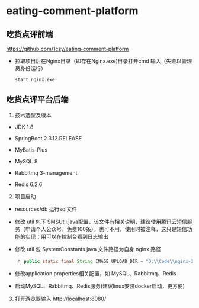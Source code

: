 # eating-comment-platform

## 吃货点评前端

https://github.com/1czy/eating-comment-platform

- 拉取项目后在Nginx目录（即存在Nginx.exe)目录打开cmd 输入（失败以管理员身份运行）

  ```sh
  start nginx.exe
  ```

## 吃货点评平台后端

1. 技术选型及版本

 - JDK 1.8

 - SpringBoot 2.3.12.RELEASE
 
 - MyBatis-Plus

 - MySQL 8

 - Rabbitmq 3-management

 - Redis 6.2.6

2. 项目启动

 - resources/db 运行sql文件

 - 修改 util 包下 SMSUtil.java配置，该文件有相关说明，建议使用腾讯云短信服务（申请个人公众号，免费100条），也可不用，使用时被注释，这只是短信功能的实现；用可以在控制台看到日志输出

 - 修改 util 包 SystemConstants.java 文件路径为自身 nginx 路径

   - ```java
     public static final String IMAGE_UPLOAD_DIR = "D:\\Code\\nginx-1.18.0\\html\\hmdp\\imgs\\";
     ```

 - 修改application.properties相关配置，如 MySQL、Rabbitmq、Redis

 - 启动MySQL、Rabbitmq、Redis服务(建议linux安装docker启动，更方便)

   

3. 打开游览器输入 http://localhost:8080/
